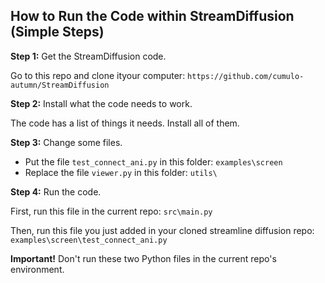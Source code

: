 
## How to Run the Code within StreamDiffusion (Simple Steps)

**Step 1:** Get the StreamDiffusion code.

Go to this repo and clone ityour computer:
`https://github.com/cumulo-autumn/StreamDiffusion`

**Step 2:** Install what the code needs to work.

The code has a list of things it needs. Install all of them.

**Step 3:** Change some files.

* Put the file `test_connect_ani.py` in this folder: `examples\screen`
* Replace the file `viewer.py` in this folder: `utils\`

**Step 4:** Run the code.

First, run this file in the current repo: `src\main.py`

Then, run this file you just added in your cloned streamline diffusion repo: `examples\screen\test_connect_ani.py`

**Important!** Don't run these two Python files in the current repo's environment.
